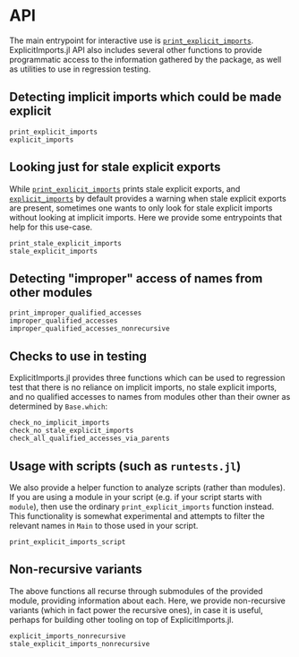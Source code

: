 # API

The main entrypoint for interactive use is [`print_explicit_imports`](@ref). ExplicitImports.jl API also includes several other functions to provide programmatic access to the information gathered by the package, as well as utilities to use in regression testing.

## Detecting implicit imports which could be made explicit

```@docs
print_explicit_imports
explicit_imports
```

## Looking just for stale explicit exports

While [`print_explicit_imports`](@ref) prints stale explicit exports, and [`explicit_imports`](@ref) by default provides a warning when stale explicit exports are present, sometimes one wants to only look for stale explicit imports without looking at implicit imports. Here we provide some entrypoints that help for this use-case.

```@docs
print_stale_explicit_imports
stale_explicit_imports
```

## Detecting "improper" access of names from other modules

```@docs
print_improper_qualified_accesses
improper_qualified_accesses
improper_qualified_accesses_nonrecursive
```

## Checks to use in testing

ExplicitImports.jl provides three functions which can be used to regression test that there is no reliance on implicit imports, no stale explicit imports, and no qualified accesses to names from modules other than their owner as determined by `Base.which`:

```@docs
check_no_implicit_imports
check_no_stale_explicit_imports
check_all_qualified_accesses_via_parents
```

## Usage with scripts (such as `runtests.jl`)

We also provide a helper function to analyze scripts (rather than modules).
If you are using a module in your script (e.g. if your script starts with `module`),
then use the ordinary `print_explicit_imports` function instead.
This functionality is somewhat experimental and attempts to filter the relevant names in `Main`
to those used in your script.

```@docs
print_explicit_imports_script
```

## Non-recursive variants

The above functions all recurse through submodules of the provided module, providing information about each. Here, we provide non-recursive variants (which in fact power the recursive ones), in case it is useful, perhaps for building other tooling on top of ExplicitImports.jl.

```@docs
explicit_imports_nonrecursive
stale_explicit_imports_nonrecursive
```
